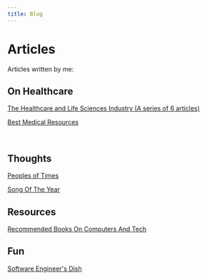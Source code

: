 ```yaml
---
title: Blog
---
```


# Articles

Articles written by me:

## On Healthcare

[The Healthcare and Life Sciences Industry (A series of 6 articles)](https://karthikeshwar1.github.io/blog/2022/The%20Healthcare%20and%20Life%20Sciences%20Industry)

[Best Medical Resources](https://karthikeshwar1.github.io/blog/2022/Best_Medical_Resources)

<br>

## Thoughts

[Peoples of Times](https://karthikeshwar1.github.io/blog/2022/Peoples_Of_Times)

[Song Of The Year](https://karthikeshwar1.github.io/blog/2022/Song_Of_The_Year)

## Resources

[Recommended Books On Computers And Tech](https://karthikeshwar1.github.io/blog/2022/Recommended_Books_On_Computers_And_Tech)

## Fun

[Software Engineer's Dish](https://karthikeshwar1.github.io/blog/2022/Software_Engineer's_Dish)

<br>
